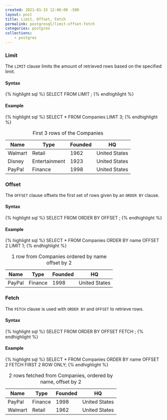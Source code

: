 ```yaml
---
created: 2021-01-15 12:00:00 -500
layout: post
title: Limit, Offset, Fetch
permalink: postgresql/limit-offset-fetch
categories: postgres
collections: 
    - postgres
---
```


### Limit

The ```LIMIT``` clause limits the amount of retrieved rows based on the specified limit.

#### Syntax

{% highlight sql %}
SELECT <attribute-list> FROM <table-name> LIMIT <limit>; 
{% endhighlight %}

#### Example

{% highlight sql %}
SELECT * FROM Companies LIMIT 3; 
{% endhighlight %}

<table>
    <caption>First 3 rows of the Companies</caption>
    <thead>
        <tr>
            <th>Name</th>
            <th>Type</th>
            <th>Founded</th>
            <th>HQ</th>
        </tr>
    </thead>
    <tbody>
        <tr>
            <td>Walmart</td>
            <td>Retail</td>
            <td>1962</td>
            <td>United States</td>
        </tr>
        <tr>
            <td>Disney</td>
            <td>Entertainment</td>
            <td>1923</td>
            <td>United States</td>
        </tr>
        <tr>
            <td>PayPal</td>
            <td>Finance</td>
            <td>1998</td>
            <td>United States</td>
        </tr>
    </tbody>
</table>

### Offset

The ```OFFSET``` clause offsets the first set of rows given by an ```ORDER BY``` clause.

#### Syntax

{% highlight sql %}
SELECT <attribute-list> FROM <table-name>
ORDER BY <attribute-name>
OFFSET <offset>; 
{% endhighlight %}

#### Example

{% highlight sql %}
SELECT * FROM Companies
ORDER BY name
OFFSET 2
LIMIT 1; 
{% endhighlight %}

<table>
    <caption>1 row from Companies ordered by name offset by 2</caption>
    <thead>
        <tr>
            <th>Name</th>
            <th>Type</th>
            <th>Founded</th>
            <th>HQ</th>
        </tr>
    </thead>
    <tbody>
        <tr>
            <td>PayPal</td>
            <td>Finance</td>
            <td>1998</td>
            <td>United States</td>
        </tr>
    </tbody>
</table>

### Fetch

The ```FETCH``` clause is used with ```ORDER BY``` and ```OFFSET``` to retrieve rows.

#### Syntax

{% highlight sql %}
SELECT <attribute-list> FROM <table-name>
ORDER BY <attribute-name>
OFFSET <offset>
FETCH <fetch-details>; 
{% endhighlight %}

#### Example

{% highlight sql %}
SELECT * FROM Companies
ORDER BY name
OFFSET 2
FETCH FIRST 2 ROW ONLY; 
{% endhighlight %}

<table>
    <caption>2 rows fetched from Companies, ordered by name, offset by 2</caption>
    <thead>
        <tr>
            <th>Name</th>
            <th>Type</th>
            <th>Founded</th>
            <th>HQ</th>
        </tr>
    </thead>
    <tbody>
        <tr>
            <td>PayPal</td>
            <td>Finance</td>
            <td>1998</td>
            <td>United States</td>
        </tr>
        <tr>
            <td>Walmart</td>
            <td>Retail</td>
            <td>1962</td>
            <td>United States</td>
        </tr>
    </tbody>
</table>